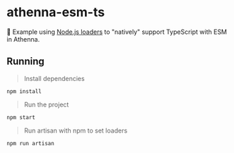 # athenna-esm-ts

🔹 Example using [Node.js loaders](https://nodejs.org/api/esm.html#loaders) to "natively" support TypeScript with ESM in Athenna.

## Running

> Install dependencies

```shell
npm install
```

> Run the project

```shell
npm start
```

> Run artisan with npm to set loaders

```shell
npm run artisan
```
